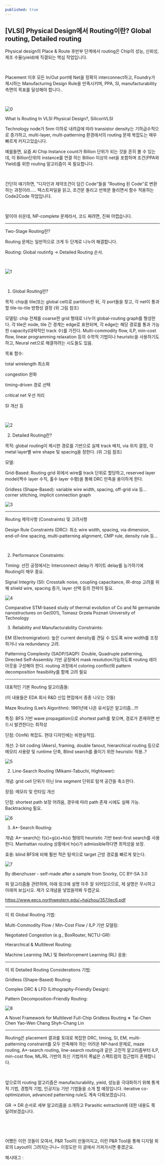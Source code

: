 ```yaml
---
published: true
---
```

## [VLSI] Physical Design에서 Routing이란? Global routing, Detailed routing

Physical design의 Place & Route 후반부 단계에서 routing은 Chip의 성능, 신뢰성, 제조 수율(yield)에 직결되는 핵심 작업입니다.

​

Placement 이후 모든 In/Out port에 Net을 정확히 interconnect하고, Foundry가 제시하는 Manufacturing Design Rule을 만족시키며, PPA, SI, manufacturability 측면의 목표를 달성해야 합니다..

​

![0](/asset/img/223699588600/0.png)

What Is Routing In VLSI Physical Design?, SiliconVLSI​

Technology node가 5nm 이하로 내려감에 따라 transistor density는 기하급수적으로 증가하고, multi-layer, multi-patterning 환경에서의 routing 문제 복잡도는 매우 빠르게 커지고있습니다.

예를들면, 요즘 AI Chip Instance count가 Billion 단위가 되는 것을 흔히 볼 수 있는데, 이 Billion단위의 instance를 연결 하는 Billion 이상의 net을 포함하며 조건(PPA와 Yield)를 위한 routing 알고리즘이 꼭 필요합니다.

​

간단히 얘기하면, "디자인과 제약조건이 담긴 Code"들을 "Routing 된 Code"로 변환하는 과정이라..... 텍스트파일을 읽고, 조건문 돌리고 반복문 돌리면서 함수 적용하는 Code2Code 작업입니다.

​

말이야 쉬운데, NP-complete 문제라서, 코드 짜려면, 진짜 어렵습니다.

---

Two-Stage Routing란?

Routing 문제는 일반적으로 크게 두 단계로 나누어 해결합니다.

Routing: Global routinfg -> Detailed Routing 순서.

​

![1](/asset/img/223699588600/1.png)

​

1. Global Routing란?

목적: chip을 tile(또는 global cell)로 partition한 뒤, 각 port들을 찾고, 각 net이 통과할 tile-to-tile 방향성 결정 (위 그림 참조)

모델링: chip 전체를 coarse한 grid 형태로 나누어 global-routing graph를 형성한다. 각 tile은 node, tile 간 경계는 edge로 표현되며, 각 edge는 해당 경로를 통과 가능한 capacity(대략적인 track 수)를 가진다. Multi-commodity flow, ILP, min-cost flow, linear programming relaxation 등의 수학적 기법이나 heuristic을 사용하기도하고, Neural net으로 해결하려는 시도들도 있음.

목표 함수:

total wirelength 최소화

congestion 완화

timing-driven 경로 선택

critical net 우선 처리

SI 개선 등

​

![2](/asset/img/223699588600/2.png)

2. Detailed Routing란?

목적: global routing이 제시한 경로를 기반으로 실제 track 배치, via 위치 결정, 각 metal layer별 wire shape 및 spacing을 정한다. (위 그림 참조)

모델:

Grid-Based: Routing grid 위에서 wire를 track 단위로 할당하고, reserved layer model(짝수 layer 수직, 홀수 layer 수평)을 통해 DRC 만족을 용이하게 한다.

Gridless (Shape-Based): variable wire width, spacing, off-grid via 등...  corner stitching, implicit connection graph

![3](/asset/img/223699588600/3.png)

---

Routing 제약사항 (Constraints) 및 고려사항

Design Rule Constraints (DRC): 최소 wire width, spacing, via dimension, end-of-line spacing, multi-patterning alignment, CMP rule, density rule 등...

​

2. Performance Constraints:

Timing: 선진 공정에서는 Interconnect delay가 게이트 delay를 능가하기에 Routing이 매우 중요.

Signal Integrity (SI): Crosstalk noise, coupling capacitance, IR-drop 고려를 위해 shield wire, spacing 증가, layer 선택 등의 전략이 필요.

![4](/asset/img/223699588600/4.png)

Comparative STM-based study of thermal evolution of Co and Ni germanide nanostructures on Ge(001), Tomasz Grzela Poznań University of Technology​

3. Reliability and Manufacturability Constraints:

EM (Electromigration): 높은 current density를 견딜 수 있도록 wire width를 조정하거나 via redundancy 고려.

Patterning Complexity (SADP/SAQP): Double, Quadruple patterning, Directed Self-Assembly  기반 공정에서 mask resolution가능하도록 routing 레이아웃을 구성해야 한다. routing 과정에서 coloring conflict와 pattern decomposition feasibility를 함께 고려 필요

---

대표적인 기본 Routing 알고리즘들:

(이 내용들은 EDA 회사 R&D 신입 면접에서 종종 나오는 것들)

Maze Routing (Lee’s Algorithm): 1961년에 나온 유서깊은 알고리즘...!!!

특징: BFS 기반 wave propagation으로 shortest path를 찾으며, 경로가 존재하면 반드시 발견한다는 최적성

단점: O(mN) 복잡도. 현대 디자인에는 비현실적임.

개선: 2-bit coding (Akers), framing, double fanout, hierarchical routing 등으로 메모리 사용량 및 runtime 단축, Blind search를 줄이기 위한 heuristic 적용..?

![5](/asset/img/223699588600/5.png)

2. Line-Search Routing (Mikami-Tabuchi, Hightower):

개념: grid cell 단위가 아닌 line segment 단위로 탐색 공간을 축소한다.

장점: 메모리 및 런타임 개선

단점: shortest path 보장 어려움, 경우에 따라 path 존재 시에도 실패 가능. Backtracking 필요.

![6](/asset/img/223699588600/6.png)

3. A*-Search Routing:

개념: A*-search는 f(x)=g(x)+h(x) 형태의 heuristic 기반 best-first search를 사용한다. Manhattan routing 상황에서 h(x)가 admissible하다면 최적성을 보장.

효용: blind BFS에 비해 훨씬 적은 탐색으로 target 근방 경로를 빠르게 찾는다.

![7](/asset/img/223699588600/7.png)

By dbenzhuser - self-made after a sample from Snorky, CC BY-SA 3.0​

위 알고리즘들 관련하여, 아래 링크에 설명 아주 잘 되어있으므로, 제 설명은 무시하고 아래꺼 보십시오. 제가 오개념을 넣었을까봐 두렵군요. 

https://www.eecs.northwestern.edu/~haizhou/357/lec6.pdf

---

이 외 Global Routing 기법:

Multi-Commodity Flow / Min-Cost Flow / ILP 기반 모델링:

Negotiated Congestion (e.g., BoxRouter, NCTU-GR):

Hierarchical & Multilevel Routing:

Machine Learning (ML) 및 Reinforcement Learning (RL) 응용:

---

이 외 Detailed Routing Considerations 기법:

Gridless (Shape-Based) Routing:

Complex DRC & LFD (Lithography-Friendly Design):

Pattern Decomposition-Friendly Routing:

![8](/asset/img/223699588600/8.png)

A Novel Framework for Multilevel Full-Chip Gridless Routing ∗ Tai-Chen Chen Yao-Wen Chang Shyh-Chang Lin​

---

Routing은 placement 결과를 토대로 복잡한 DRC, timing, SI, EM, multi-patterning constraint를 모두 만족해야 하는 어려운 NP-hard 문제로, maze routing, A*-search routing, line-search routing과 같은 고전적 알고리즘부터 ILP, min-cost flow, ML/RL 기반의 최신 기법까지 폭넓은 스펙트럼의 접근법이 존재합니다.

​

앞으로의 routing 알고리즘은 manufacturability, yield, 성능을 극대화하기 위해 통계적 기법, 경험적 기법, 인공지능 기반 기법들을 소개 할 예정입니다.  iterative co-optimization, advanced patterning rule도 계속 다뤄보겠습니다.

GR -> DR 순서로 세부 알고리즘을 소개하고 Parasitic extraction에 대한 내용도 쭉 달려보겠습니다.

​

​

어쨌든 이런 것들이 모여서, P&R Tool이 만들어지고, 이런 P&R Tool을 통해 디지털 회로의 Layout이 그려지는구나~ 이정도만 이 글에서 가져가시면 좋겠군요.

 해시태그 : 